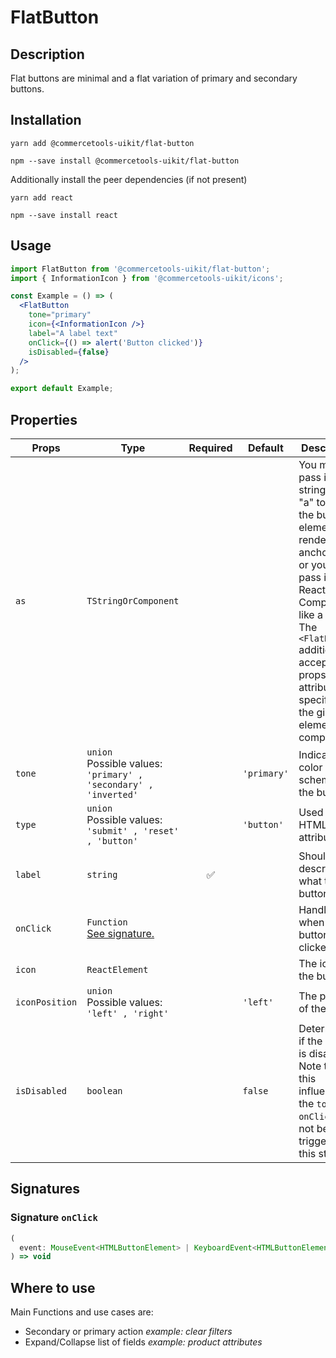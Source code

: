 <!-- THIS IS AN AUTOGENERATED FILE. DO NOT EDIT THIS FILE DIRECTLY. -->
<!-- This file is created by the `yarn generate-readme` script. -->

# FlatButton

## Description

Flat buttons are minimal and a flat variation of primary and secondary buttons.

## Installation

```
yarn add @commercetools-uikit/flat-button
```

```
npm --save install @commercetools-uikit/flat-button
```

Additionally install the peer dependencies (if not present)

```
yarn add react
```

```
npm --save install react
```

## Usage

```jsx
import FlatButton from '@commercetools-uikit/flat-button';
import { InformationIcon } from '@commercetools-uikit/icons';

const Example = () => (
  <FlatButton
    tone="primary"
    icon={<InformationIcon />}
    label="A label text"
    onClick={() => alert('Button clicked')}
    isDisabled={false}
  />
);

export default Example;
```

## Properties

| Props          | Type                                                                    | Required | Default     | Description                                                                                                                                                                                                                                                              |
| -------------- | ----------------------------------------------------------------------- | :------: | ----------- | ------------------------------------------------------------------------------------------------------------------------------------------------------------------------------------------------------------------------------------------------------------------------ |
| `as`           | `TStringOrComponent`                                                    |          |             | You may pass in a string like "a" to have the button element render an anchor tag, or&#xA;you could pass in a React Component, like a `Link`.&#xA;<br />&#xA;The `<FlatButton>` additionally accepts any props or attributes specific to the given element or component. |
| `tone`         | `union`<br/>Possible values:<br/>`'primary' , 'secondary' , 'inverted'` |          | `'primary'` | Indicates the color scheme of the button.                                                                                                                                                                                                                                |
| `type`         | `union`<br/>Possible values:<br/>`'submit' , 'reset' , 'button'`        |          | `'button'`  | Used as the HTML `type` attribute.                                                                                                                                                                                                                                       |
| `label`        | `string`                                                                |    ✅    |             | Should describe what the button is for.                                                                                                                                                                                                                                  |
| `onClick`      | `Function`<br/>[See signature.](#signature-onclick)                     |          |             | Handler when the button is clicked.                                                                                                                                                                                                                                      |
| `icon`         | `ReactElement`                                                          |          |             | The icon of the button.                                                                                                                                                                                                                                                  |
| `iconPosition` | `union`<br/>Possible values:<br/>`'left' , 'right'`                     |          | `'left'`    | The position of the icon.                                                                                                                                                                                                                                                |
| `isDisabled`   | `boolean`                                                               |          | `false`     | Determines if the button is disabled.&#xA;<br />&#xA;Note that this influences the `tone` and `onClick` will not be triggered in this state.                                                                                                                             |

## Signatures

### Signature `onClick`

```ts
(
  event: MouseEvent<HTMLButtonElement> | KeyboardEvent<HTMLButtonElement>
) => void
```

## Where to use

Main Functions and use cases are:

- Secondary or primary action _example: clear filters_
- Expand/Collapse list of fields _example: product attributes_
